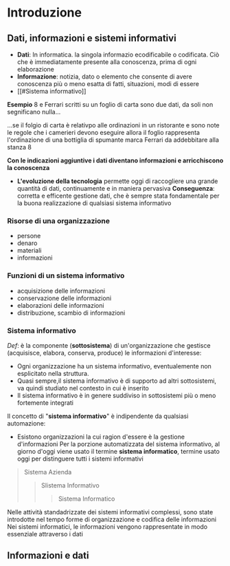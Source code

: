 # Introduzione

## Dati, informazioni e sistemi informativi
- **Dati**: In informatica. la singola informazio ecodificabile o codificata. Ciò che è immediatamente presente alla conoscenza, prima di ogni elaborazione
- **Informazione**: notizia, dato o elemento che consente di avere conoscenza più o meno esatta di fatti, situazioni, modi di essere
- [[#Sistema informativo]] 


**Esempio**
8 e Ferrari scritti su un foglio di carta sono due dati, da soli non segnificano nulla...

...se il folgio di carta è relativpo alle ordinazioni in un ristorante e sono note le regole che i camerieri devono eseguire allora il foglio rappresenta l'ordinazione di una bottiglia di spumante marca Ferrari da addebbitare alla stanza 8

**Con le indicazioni aggiuntive i dati diventano informazioni e arricchiscono la conoscenza**

- **L'evoluzione della tecnologia** permette oggi di raccogliere una grande quantità di dati, continuamente e in maniera pervasiva
**Conseguenza**: corretta e efficente gestione dati, che è sempre stata fondamentale per la buona realizzazione di qualsiasi sistema informativo

### Risorse di una organizzazione
- persone
- denaro
- materiali
- informazioni
### Funzioni di un sistema informativo
- acquisizione delle informazioni
- conservazione delle informazioni
- elaborazioni delle informazioni
- distribuzione, scambio di informazioni

### Sistema informativo
_Def_:
è la componente (**sottosistema**) di un'organizzazione che gestisce (acquisisce, elabora, conserva, produce) le informazioni d'interesse:
- Ogni organizzazione ha un sistema informativo, eventualemente non esplicitato nella struttura.
- Quasi sempre,il sistema informativo è di supporto ad altri sottosistemi, va quindi studiato nel contesto in cui è inserito
- Il sistema informativo è in genere suddiviso in sottosistemi più o meno fortemente integrati

Il concetto di "**sistema informativo**" è indipendente da qualsiasi automazione:
- Esistono organizzazioni la cui ragion d'essere è la gestione d'informazioni
Per la porzione automatizzata del sistema informativo, al giorno d'oggi viene usato il termine **sistema informatico**, termine usato oggi per distinguere tutti i sistemi informativi

>Sistema Azienda
>>SIistema Informativo
>>>Sistema Informatico

Nelle attività standadrizzate dei sistemi informativi complessi, sono state introdotte nel tempo forme di organizzazione e codifica delle informazioni
Nei sistemi informatici, le informazioni vengono rappresentate in modo essenziale attraverso i dati

## Informazioni e dati
